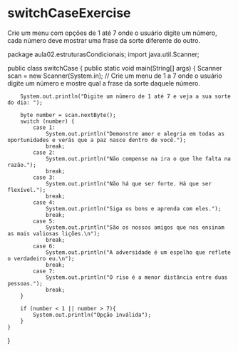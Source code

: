 # switchCaseExercise
Crie um menu com opções de 1 até 7 onde o usuário digite um número, cada número deve mostrar uma frase da sorte diferente do outro. 

package aula02.estruturasCondicionais;
import java.util.Scanner;




public class switchCase {
    public static void main(String[] args) {
        Scanner scan = new Scanner(System.in);
        // Crie um menu de 1 a 7 onde o usuário digite um número e mostre qual a frase da sorte daquele número.
        
        System.out.println("Digite um número de 1 até 7 e veja a sua sorte do dia: ");

        byte number = scan.nextByte();
        switch (number) {
            case 1:
                System.out.println("Demonstre amor e alegria em todas as oportunidades e verás que a paz nasce dentro de você.");
                break;
            case 2:
                System.out.println("Não compense na ira o que lhe falta na razão.");
                break;
            case 3:
                System.out.println("Não há que ser forte. Há que ser flexível.");
                break;
            case 4:
                System.out.println("Siga os bons e aprenda com eles.");
                break;
            case 5:
                System.out.println("São os nossos amigos que nos ensinam as mais valiosas lições.\n");
                break;
            case 6:
                System.out.println("A adversidade é um espelho que reflete o verdadeiro eu.\n");
                break;
            case 7:
                System.out.println("O riso é a menor distância entre duas pessoas.");
                break;
        }
        
        if (number < 1 || number > 7){
            System.out.println("Opção inválida");
        }
    }
}


